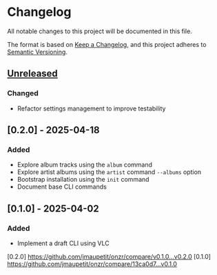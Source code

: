 # Changelog

All notable changes to this project will be documented in this file.

The format is based on [Keep a Changelog](https://keepachangelog.com/en/1.1.0/),
and this project adheres to
[Semantic Versioning](https://semver.org/spec/v2.0.0.html).

## [Unreleased]

### Changed

- Refactor settings management to improve testability

## [0.2.0] - 2025-04-18

### Added

- Explore album tracks using the `album` command
- Explore artist albums using the `artist` command `--albums` option
- Bootstrap installation using the `init` command
- Document base CLI commands

## [0.1.0] - 2025-04-02

### Added

- Implement a draft CLI using VLC

[unreleased]: https://github.com/jmaupetit/onzr/compare/v0.2.0...main
[0.2.0] https://github.com/jmaupetit/onzr/compare/v0.1.0...v0.2.0
[0.1.0] https://github.com/jmaupetit/onzr/compare/13ca0d7...v0.1.0

